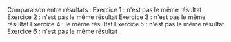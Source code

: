   Comparaison entre résultats :
   Exercice 1 :   n'est pas le même résultat
   Exercice 2 :   n'est pas le même résultat
   Exercice 3 :   n'est pas le même résultat
   Exercice 4 :   le même résultat
   Exercice 5 :   n'est pas le même résultat
   Exercice 6 :   n'est pas le même résultat

